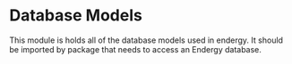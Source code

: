 # Database Models

This module is holds all of the database models used in endergy. It should be imported by package that needs to access an Endergy database.